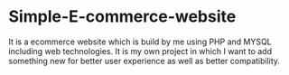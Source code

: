 # Simple-E-commerce-website
It is a ecommerce website which is build by me using PHP and MYSQL including web technologies.
It is my own project in which I want to add something new for better user experience as well as better compatibility.
